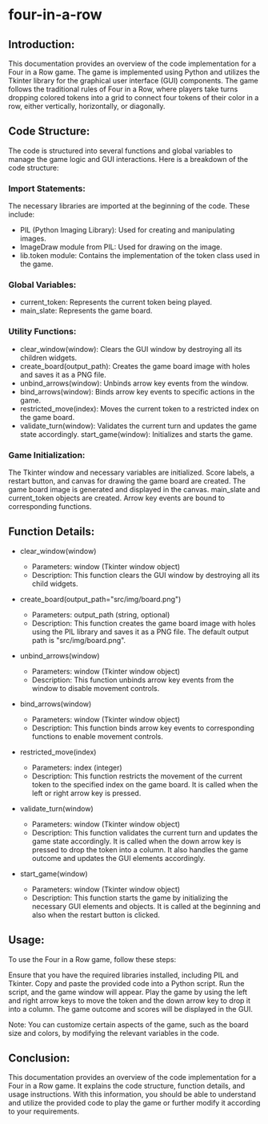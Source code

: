 # four-in-a-row

## Introduction:

This documentation provides an overview of the code implementation for a Four in a Row game. The game is implemented using Python and utilizes the Tkinter library for the graphical user interface (GUI) components. The game follows the traditional rules of Four in a Row, where players take turns dropping colored tokens into a grid to connect four tokens of their color in a row, either vertically, horizontally, or diagonally.
## Code Structure:

The code is structured into several functions and global variables to manage the game logic and GUI interactions. Here is a breakdown of the code structure:

### Import Statements:
The necessary libraries are imported at the beginning of the code. These include:
   - PIL (Python Imaging Library): Used for creating and manipulating images.
- ImageDraw module from PIL: Used for drawing on the image.
- lib.token module: Contains the implementation of the token class used in the game.

### Global Variables:
- current_token: Represents the current token being played.
- main_slate: Represents the game board.

### Utility Functions:
- clear_window(window): Clears the GUI window by destroying all its children widgets.
- create_board(output_path): Creates the game board image with holes and saves it as a PNG file.
- unbind_arrows(window): Unbinds arrow key events from the window.
- bind_arrows(window): Binds arrow key events to specific actions in the game.
- restricted_move(index): Moves the current token to a restricted index on the game board.
- validate_turn(window): Validates the current turn and updates the game state accordingly.
start_game(window): Initializes and starts the game.

### Game Initialization:
The Tkinter window and necessary variables are initialized.
Score labels, a restart button, and canvas for drawing the game board are created.
The game board image is generated and displayed in the canvas.
main_slate and current_token objects are created.
Arrow key events are bound to corresponding functions.


## Function Details:

- clear_window(window)
    - Parameters: window (Tkinter window object)
    - Description: This function clears the GUI window by destroying all its child widgets.

- create_board(output_path="src/img/board.png")
    - Parameters: output_path (string, optional)
    - Description: This function creates the game board image with holes using the PIL library and saves it as a PNG file. The default output path is "src/img/board.png".

- unbind_arrows(window)
   - Parameters: window (Tkinter window object)
  -  Description: This function unbinds arrow key events from the window to disable movement controls.

- bind_arrows(window)
  -  Parameters: window (Tkinter window object)
   - Description: This function binds arrow key events to corresponding functions to enable movement controls.

- restricted_move(index)
    - Parameters: index (integer)
  -   Description: This function restricts the movement of the current token to the specified index on the game board. It is called when the left or right arrow key is pressed.

- validate_turn(window)
   - Parameters: window (Tkinter window object)
  -  Description: This function validates the current turn and updates the game state accordingly. It is called when the down arrow key is pressed to drop the token into a column. It also handles the game outcome and updates the GUI elements accordingly.

- start_game(window)
    - Parameters: window (Tkinter window object)
    - Description: This function starts the game by initializing the necessary GUI elements and objects. It is called at the beginning and also when the restart button is clicked.

## Usage:

To use the Four in a Row game, follow these steps:

Ensure that you have the required libraries installed, including PIL and Tkinter.
Copy and paste the provided code into a Python script.
Run the script, and the game window will appear.
Play the game by using the left and right arrow keys to move the token and the down arrow key to drop it into a column.
The game outcome and scores will be displayed in the GUI.

Note: You can customize certain aspects of the game, such as the board size and colors, by modifying the relevant variables in the code.
## Conclusion:

This documentation provides an overview of the code implementation for a Four in a Row game. It explains the code structure, function details, and usage instructions. With this information, you should be able to understand and utilize the provided code to play the game or further modify it according to your requirements.